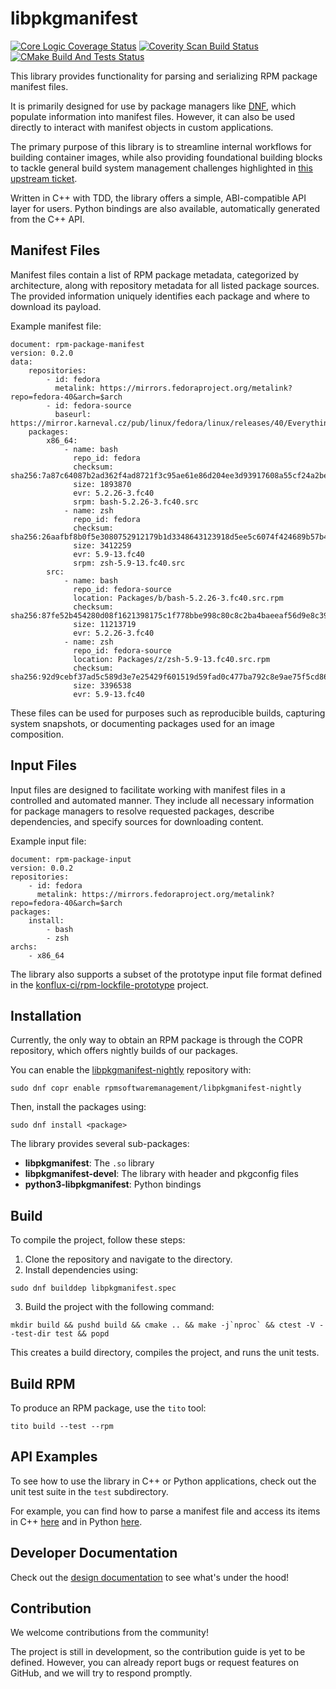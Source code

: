 libpkgmanifest
==============

[![Core Logic Coverage Status](https://codecov.io/gh/rpm-software-management/libpkgmanifest/graph/badge.svg?flag=impl&token=AV781ZJ0G9)](https://codecov.io/gh/rpm-software-management/libpkgmanifest)
[![Coverity Scan Build Status](https://scan.coverity.com/projects/31236/badge.svg)](https://scan.coverity.com/projects/rpm-software-management-libpkgmanifest)
[![CMake Build And Tests Status](https://github.com/rpm-software-management/libpkgmanifest/actions/workflows/build-and-tests.yml/badge.svg)](https://github.com/rpm-software-management/libpkgmanifest/actions/workflows/build-and-tests.yml)

This library provides functionality for parsing and serializing RPM package manifest files.

It is primarily designed for use by package managers like [DNF](https://github.com/rpm-software-management/dnf),
which populate information into manifest files. However, it can also be used directly
to interact with manifest objects in custom applications.

The primary purpose of this library is to streamline internal workflows for building container images,
while also providing foundational building blocks to tackle general build system management challenges highlighted in [this upstream ticket](https://github.com/rpm-software-management/dnf5/issues/833).

Written in C++ with TDD, the library offers a simple, ABI-compatible API layer for users.
Python bindings are also available, automatically generated from the C++ API.

Manifest Files
--------------

Manifest files contain a list of RPM package metadata, categorized by architecture, along
with repository metadata for all listed package sources. The provided information uniquely
identifies each package and where to download its payload.

Example manifest file:

```
document: rpm-package-manifest
version: 0.2.0
data:
    repositories:
        - id: fedora
          metalink: https://mirrors.fedoraproject.org/metalink?repo=fedora-40&arch=$arch
        - id: fedora-source
          baseurl: https://mirror.karneval.cz/pub/linux/fedora/linux/releases/40/Everything/source/tree/
    packages:
        x86_64:
            - name: bash
              repo_id: fedora
              checksum: sha256:7a87c64087b2ad362f4ad8721f3c95ae61e86d204ee3d93917608a55cf24a2be
              size: 1893870
              evr: 5.2.26-3.fc40
              srpm: bash-5.2.26-3.fc40.src
            - name: zsh
              repo_id: fedora
              checksum: sha256:26aafbf8b0f5e3080752912179b1d3348643123918d5ee5c6074f424689b57b4
              size: 3412259
              evr: 5.9-13.fc40
              srpm: zsh-5.9-13.fc40.src
        src:
            - name: bash
              repo_id: fedora-source
              location: Packages/b/bash-5.2.26-3.fc40.src.rpm
              checksum: sha256:87fe52b454280d08f1621398175c1f778bbe998c80c8c2ba4baeeaf56d9e8c39
              size: 11213719
              evr: 5.2.26-3.fc40
            - name: zsh
              repo_id: fedora-source
              location: Packages/z/zsh-5.9-13.fc40.src.rpm
              checksum: sha256:92d9cebf37ad5c589d3e7e25429f601519d59fad0c477ba792c8e9ae75f5cd86
              size: 3396538
              evr: 5.9-13.fc40
```

These files can be used for purposes such as reproducible builds, capturing system snapshots,
or documenting packages used for an image composition.

Input Files
-----------

Input files are designed to facilitate working with manifest files in a controlled and automated manner.
They include all necessary information for package managers to resolve requested packages, describe
dependencies, and specify sources for downloading content.

Example input file:

```
document: rpm-package-input
version: 0.0.2
repositories:
    - id: fedora
      metalink: https://mirrors.fedoraproject.org/metalink?repo=fedora-40&arch=$arch
packages:
    install:
        - bash
        - zsh
archs:
    - x86_64
```

The library also supports a subset of the prototype input file format defined in the [konflux-ci/rpm-lockfile-prototype](https://github.com/konflux-ci/rpm-lockfile-prototype?tab=readme-ov-file#whats-the-input_file) project.

Installation
------------

Currently, the only way to obtain an RPM package is through the COPR repository, which offers nightly builds of our packages.

You can enable the [libpkgmanifest-nightly](https://copr.fedorainfracloud.org/coprs/rpmsoftwaremanagement/libpkgmanifest-nightly)
repository with:

```
sudo dnf copr enable rpmsoftwaremanagement/libpkgmanifest-nightly
```

Then, install the packages using:
```
sudo dnf install <package>
```

The library provides several sub-packages:
- **libpkgmanifest**: The `.so` library
- **libpkgmanifest-devel**: The library with header and pkgconfig files
- **python3-libpkgmanifest**: Python bindings

Build
-----

To compile the project, follow these steps:

1. Clone the repository and navigate to the directory.
2. Install dependencies using:

```
sudo dnf builddep libpkgmanifest.spec
```

3. Build the project with the following command:

```
mkdir build && pushd build && cmake .. && make -j`nproc` && ctest -V --test-dir test && popd
```

This creates a build directory, compiles the project, and runs the unit tests.

Build RPM
---------

To produce an RPM package, use the `tito` tool:

```
tito build --test --rpm
```

API Examples
------------

To see how to use the library in C++ or Python applications, check out the unit test suite in the
`test` subdirectory.

For example, you can find how to parse a manifest file and access its items in C++ [here](https://github.com/rpm-software-management/libpkgmanifest/blob/main/test/api/libpkgmanifest/parsertest.cpp) and in Python [here](https://github.com/rpm-software-management/libpkgmanifest/blob/main/test/python/libpkgmanifest/parser/test_parser.py).

Developer Documentation
-----------------------

Check out the [design documentation](docs/design.md) to see what's under the hood!

Contribution
------------

We welcome contributions from the community!

The project is still in development, so the contribution guide is yet to be defined.
However, you can already report bugs or request features on GitHub, and we will try to respond promptly.